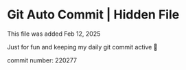 # Git Auto Commit | Hidden File

This file was added Feb 12, 2025

Just for fun and keeping my daily git commit active 🤪

commit number: 220277
